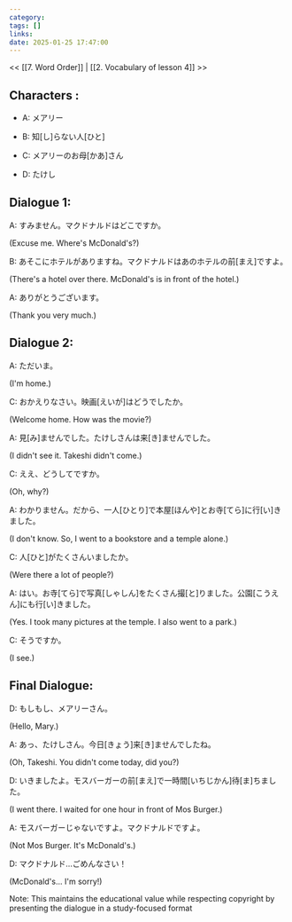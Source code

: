 ```yaml
---
category: 
tags: []
links:
date: 2025-01-25 17:47:00
---
```

<< [[7. Word Order]] | [[2. Vocabulary of lesson 4]] >>

## Characters :

- A: メアリー

- B: 知\[し\]らない人\[ひと\]

- C: メアリーのお母\[かあ\]さん

- D: たけし

## Dialogue 1:

A: すみません。マクドナルドはどこですか。

(Excuse me. Where's McDonald's?)

B: あそこにホテルがありますね。マクドナルドはあのホテルの前\[まえ\]ですよ。

(There's a hotel over there. McDonald's is in front of the hotel.)

A: ありがとうございます。

(Thank you very much.)

## Dialogue 2:

A: ただいま。

(I'm home.)

C: おかえりなさい。映画\[えいが\]はどうでしたか。

(Welcome home. How was the movie?)

A: 見\[み\]ませんでした。たけしさんは来\[き\]ませんでした。

(I didn't see it. Takeshi didn't come.)

C: ええ、どうしてですか。

(Oh, why?)

A: わかりません。だから、一人\[ひとり\]で本屋\[ほんや\]とお寺\[てら\]に行\[い\]きました。

(I don't know. So, I went to a bookstore and a temple alone.)

C: 人\[ひと\]がたくさんいましたか。

(Were there a lot of people?)

A: はい。お寺\[てら\]で写真\[しゃしん\]をたくさん撮\[と\]りました。公園\[こうえん\]にも行\[い\]きました。

(Yes. I took many pictures at the temple. I also went to a park.)

C: そうですか。

(I see.)

## Final Dialogue:

D: もしもし、メアリーさん。

(Hello, Mary.)

A: あっ、たけしさん。今日\[きょう\]来\[き\]ませんでしたね。

(Oh, Takeshi. You didn't come today, did you?)

D: いきましたよ。モスバーガーの前\[まえ\]で一時間\[いちじかん\]待\[ま\]ちました。

(I went there. I waited for one hour in front of Mos Burger.)

A: モスバーガーじゃないですよ。マクドナルドですよ。

(Not Mos Burger. It's McDonald's.)

D: マクドナルド...ごめんなさい！

(McDonald's... I'm sorry!)

Note: This maintains the educational value while respecting copyright by presenting the dialogue in a study-focused format